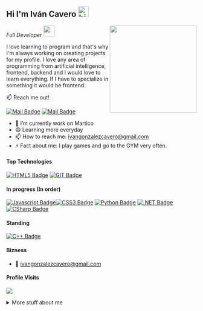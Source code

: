 <h2>Hi I'm Iván Cavero <img src="https://user-images.githubusercontent.com/1303154/88677602-1635ba80-d120-11ea-84d8-d263ba5fc3c0.gif" width="28" alt="hi"></h2>
<img align='right' src="https://media.giphy.com/media/wgQehGhgQLA9W/giphy.gif" width="230">
<p><em>Full Developer <a href="#"></a><img src="https://media.giphy.com/media/WUlplcMpOCEmTGBtBW/giphy.gif" width="30"> 
</em></p><p>I love learning to program and that's why I'm always working on creating projects for my profile. I love any area of programming from artificial intelligence, frontend, backend and I would love to learn everything. If I have to specialize in something it would be frontend.
</p>

:mailbox: Reach me out!

[![Mail Badge](https://img.shields.io/badge/-@ivancavero.g-e84393?style=flat&labelColor=e84393&logo=instagram&logoColor=white)](https://www.instagram.com/ivancavero.g/) [![Mail Badge](https://img.shields.io/badge/-ivangonzalezcavero-c0392b?style=flat&labelColor=c0392b&logo=gmail&logoColor=white)](mailto:ivangonzalezcavero@gmail.com)

<!-- TODO: Add last video link -->

- 🔭 I’m currently work on Martico
- 😄 Learning more everyday
- 📫 How to reach me: ivangonzalezcavero@gmail.com
- ⚡ Fact about me: I play games and go to the GYM very often.

#### Top Technologies

<!-- TODO: Make technologies links takes you to repositories -->

[![HTML5 Badge](https://img.shields.io/badge/-html5-E34F26?style=for-the-badge&labelColor=black&logo=HTML5&logoColor=E34F26)](#) [![GIT Badge](https://img.shields.io/badge/-Git-F05032?style=for-the-badge&labelColor=black&logo=Git&logoColor=F05032)](#) 

#### In progress (In order)
 [![Javascript Badge](https://img.shields.io/badge/-Javascript-F0DB4F?style=for-the-badge&labelColor=black&logo=javascript&logoColor=F0DB4F)](#)[![CSS3 Badge](https://img.shields.io/badge/-CSS-1572B6?style=for-the-badge&labelColor=black&logo=CSS3&logoColor=#1572B6)](#) [![Python Badge](https://img.shields.io/badge/-Python-3776AB?style=for-the-badge&labelColor=black&logo=Python&logoColor=3776AB)](#) [![.NET Badge](https://img.shields.io/badge/-.NET-512BD4?style=for-the-badge&labelColor=black&logo=.NET&logoColor=512BD4)](#) [![CSharp Badge](https://img.shields.io/badge/-C%20Sharp-A100FF?style=for-the-badge&labelColor=black&logo=C-Sharp&logoColor=A100FF)](#)
 
#### Standing
 [![C++ Badge](https://img.shields.io/badge/-C++-00599C?style=for-the-badge&labelColor=black&logo=C%2B%2B&logoColor=00599C)](#)
<br />

#### Bizness
- :email: ivangonzalezcavero@gmail.com


#### Profile Visits 

![](https://komarev.com/ghpvc/?username=nozus&style=flat-square)


<details>
<summary>
  More stuff about me
</summary>

<br >

I love to learn about anything, I am always open to new opportunities to challenge myself.

I like technology very much, and I am very self-taught to learn, everything I know I have learned alone, although I also study.

#### Coding Stats

[![willianrod's wakatime stats](https://github-readme-stats.vercel.app/api/wakatime?username=Nozus&layout=compact)](https://github.com/anuraghazra/github-readme-stats)

#### Github Stats

![IvanCavero github stats](https://github-readme-stats.vercel.app/api?username=ivan-cavero&show_icons=true&theme=tokyonight)

</details>
